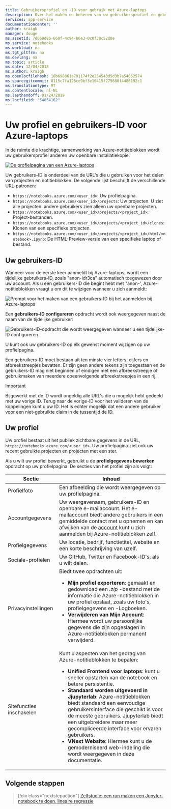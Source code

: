 ```yaml
---
title: Gebruikersprofiel en -ID voor gebruik met Azure-laptops
description: Over het maken en beheren van uw gebruikersprofiel en gebruikers-ID met Azure-Notebooks.
services: app-service
documentationcenter: ''
author: kraigb
manager: douge
ms.assetid: 7d069d86-660f-4c94-b6e3-0c0f38c52d0e
ms.service: notebooks
ms.workload: na
ms.tgt_pltfrm: na
ms.devlang: na
ms.topic: article
ms.date: 12/04/2018
ms.author: kraigb
ms.openlocfilehash: 18b698861a791174f2e254543d5d3b7a54052574
ms.sourcegitcommit: 8115c7fa126ce9bf3e16415f275680f4486192c1
ms.translationtype: MT
ms.contentlocale: nl-NL
ms.lasthandoff: 01/24/2019
ms.locfileid: "54854162"
---
```

# <a name="your-profile-and-user-id-for-azure-notebooks"></a>Uw profiel en gebruikers-ID voor Azure-laptops

In de ruimte die krachtige, samenwerking van Azure-notitieblokken wordt uw gebruikersprofiel anderen uw openbare installatiekopie:

[![De profielpagina van een Azure-laptops](media/accounts/profile-page.png)](media/accounts/profile-page.png#lightbox)

Uw gebruikers-ID is onderdeel van de URL's die u gebruiken voor het delen van projecten en notitieblokken. De volgende lijst beschrijft de verschillende URL-patronen:

- `https://notebooks.azure.com/<user_id>`: Uw profielpagina.
- `https://notebooks.azure.com/<user_id>/projects`: Uw projecten. U ziet alle projecten. andere gebruikers zien alleen uw openbare projecten.
- `https://notebooks.azure.com/<user_id>/projects/<project_id>`: Project-bestanden.
- `https://notebooks.azure.com/<user_id>/projects/<project_id>/clones`: Klonen van een specifieke projecten.
- `https://notebooks.azure.com/<user_id>/projects/<project_id>/html/<notebook>.ipynb`: De HTML-Preview-versie van een specifieke laptop of bestand.

## <a name="your-user-id"></a>Uw gebruikers-ID

Wanneer voor de eerste keer aanmeldt bij Azure-laptops, wordt een tijdelijke gebruikers-ID, zoals "anon-idr3ca" automatisch toegewezen door uw account. Als u een gebruikers-ID die begint hebt met "anon-', Azure-notitieblokken vraagt u om dit te wijzigen wanneer u zich aanmeldt:

![Prompt voor het maken van een gebruikers-ID bij het aanmelden bij Azure-laptops](media/accounts/create-user-id.png)

Een **gebruikers-ID configureren** opdracht wordt ook weergegeven naast de naam van de tijdelijke gebruiker:

![Gebruikers-ID-opdracht die wordt weergegeven wanneer u een tijdelijke-ID configureren](media/accounts/configure-user-id-command.png)

U kunt ook uw gebruikers-ID op elk gewenst moment wijzigen op uw profielpagina.

Een gebruikers-ID moet bestaan uit ten minste vier letters, cijfers en afbreekstreepjes bevatten. Er zijn geen andere tekens zijn toegestaan en de gebruikers-ID mag niet beginnen of eindigen met een afbreekstreepje of gebruikmaken van meerdere opeenvolgende afbreekstreepjes in een rij.

> [!Important]
> Bijgewerkt met de ID wordt ongeldig alle URL's die u mogelijk hebt gedeeld met uw vorige ID. Terug naar de vorige-ID voor het valideren van de koppelingen kunt u uw ID. Het is echter mogelijk dat een andere gebruiker voor een niet-gebruikte claim in de tussentijd de ID.

## <a name="your-profile"></a>Uw profiel

Uw profiel bestaat uit het publiek zichtbare gegevens in de URL, `https://notebooks.azure.com/<user_id>`. Uw profielpagina ziet ook uw recent gebruikte projecten en projecten met een ster.

Als u wilt uw profiel bewerkt, gebruikt u de **profielgegevens bewerken** opdracht op uw profielpagina. De secties van het profiel zijn als volgt:

| Sectie | Inhoud |
| --- | --- |
| Profielfoto | Een afbeelding die wordt weergegeven op uw profielpagina. |
| Accountgegevens | Uw weergavenaam, gebruikers-ID en openbare e-mailaccount. Het e-mailaccount biedt andere gebruikers in een gemiddelde contact met u opnemen en kan afwijken van de [account](azure-notebooks-user-account.md) kunt u zich aanmelden bij Azure-notitieblokken zelf. |
| Profielgegevens | Uw locatie, bedrijf, functietitel, website en een korte beschrijving van uzelf. |
| Sociale-profielen | Uw GItHub, Twitter en Facebook-ID's, als u wilt delen. |
| Privacyinstellingen | Biedt twee opdrachten uit:<ul><li>**Mijn profiel exporteren**: gemaakt en gedownload een *.zip* -bestand met de informatie die Azure-notitieblokken in uw profiel opslaat, zoals uw foto's, profielgegevens en -Logboeken.</li><li>**Verwijderen van Mijn Account**: Hiermee wordt uw persoonlijke gegevens die zijn opgeslagen in Azure-notitieblokken permanent verwijderd.</li></ul> |
| Sitefuncties inschakelen | Kunt u aspecten van het gedrag van Azure-notitieblokken te bepalen:<ul><li>**Unified Frontend voor laptops**: kunt u sneller opstarten van de notebook en betere persistentie.</li><li>**Standaard worden uitgevoerd in Jjupyterlab**: Azure-notitieblokken biedt standaard een eenvoudige gebruikersinterface die geschikt is voor de meeste gebruikers. Jjupyterlab biedt een uitgebreidere maar meer gecompliceerde interface voor ervaren gebruikers.</li><li>**VNext Website**: Hiermee kunt u de gemoderniseerd web-indeling die wordt weergegeven in deze documentatie.</li></ul> |

## <a name="next-steps"></a>Volgende stappen  

> [!div class="nextstepaction"]
> [Zelfstudie: een run maken een Jupyter-notebook te doen, lineaire regressie](tutorial-create-run-jupyter-notebook.md)

